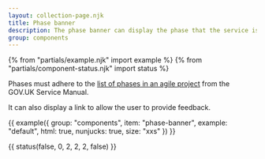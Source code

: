 ```yaml
---
layout: collection-page.njk
title: Phase banner
description: The phase banner can display the phase that the service is currently in.
group: components
---
```


{% from "partials/example.njk" import example %}
{% from "partials/component-status.njk" import status %}

Phases must adhere to the [list of phases in an agile project](https://www.gov.uk/service-manual/agile-delivery) from the GOV.UK Service Manual.

It can also display a link to allow the user to provide feedback.

{{ example({ group: "components", item: "phase-banner", example: "default", html: true, nunjucks: true, size: "xxs" }) }}

{{ status(false, 0, 2, 2, 2, false) }}
